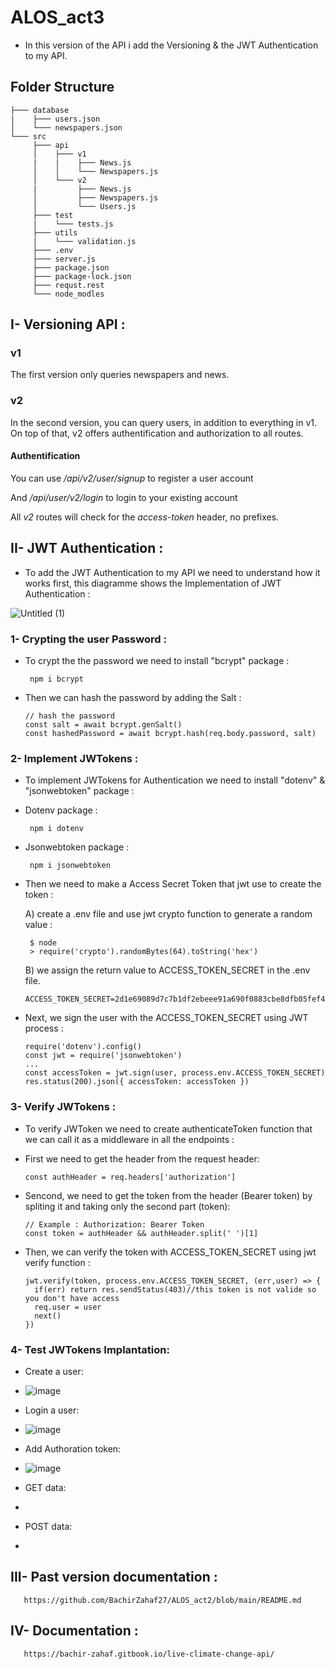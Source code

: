 # ALOS_act3

* In this version of the API i add the Versioning & the JWT Authentication to my API.

## Folder Structure

```
├─── database
|    ├─── users.json
│    └─── newspapers.json
└─── src
     ├─── api
     │    ├─── v1
     |    |    ├─── News.js
     │    │    └─── Newspapers.js
     │    └─── v2
     |         ├─── News.js
     │         ├─── Newspapers.js
     │         └─── Users.js
     ├─── test
     |    └─── tests.js
     ├─── utils
     |    └─── validation.js
     ├─── .env
     ├─── server.js
     ├─── package.json
     ├─── package-lock.json
     ├─── requst.rest
     └─── node_modles

```
## I- Versioning API :

### v1

The first version only queries newspapers and news.

### v2

In the second version, you can query users, in addition to everything in v1.
On top of that, v2 offers authentification and authorization to all routes.

#### Authentification
You can use */api/v2/user/signup* to register a user account

And */api/user/v2/login* to login to your existing account

All *v2* routes will check for the *access-token* header, no prefixes.


## II- JWT Authentication :

* To add the JWT Authentication to my API we need to understand how it works first, this diagramme shows the Implementation of JWT Authentication :

 ![Untitled (1)](https://user-images.githubusercontent.com/61596276/165381125-e1582164-3701-46a6-a132-bd06c2780cc1.png)
 
### 1- Crypting the user Password :
 
* To crypt the the password we need to install "bcrypt" package :

       npm i bcrypt
                   
* Then we can hash the password by adding the Salt :

      // hash the password
      const salt = await bcrypt.genSalt()
      const hashedPassword = await bcrypt.hash(req.body.password, salt)

### 2- Implement JWTokens : 

* To implement JWTokens for Authentication we need to install "dotenv" & "jsonwebtoken" package :
* Dotenv package :

       npm i dotenv
       
* Jsonwebtoken package :      
        
       npm i jsonwebtoken
       

* Then we need to make a Access Secret Token that jwt use to create the token :

   A) create a .env file and use jwt crypto function to generate a random value :

       $ node
       > require('crypto').randomBytes(64).toString('hex')

   B) we assign the return value to ACCESS_TOKEN_SECRET in the .env file.
   
      ACCESS_TOKEN_SECRET=2d1e69089d7c7b1df2ebeee91a690f0883cbe8dfb05fef4f470bb4f3b1b2acce4421787c44f3e0f2a931ace65d0080823cdf0c4ef6e2f9262087ac393805f247

* Next, we sign the user with the ACCESS_TOKEN_SECRET using JWT process :

      require('dotenv').config()
      const jwt = require('jsonwebtoken')
      ...
      const accessToken = jwt.sign(user, process.env.ACCESS_TOKEN_SECRET)
      res.status(200).json({ accessToken: accessToken })

### 3- Verify JWTokens :

* To verify JWToken we need to create authenticateToken function that we can call it as a middleware in all the endpoints :
* First we need to get the header from the request header:

      const authHeader = req.headers['authorization']  

* Sencond, we need to get the token from the header (Bearer token) by spliting it and taking only the second part (token):
 
      // Example : Authorization: Bearer Token
      const token = authHeader && authHeader.split(' ')[1] 

* Then, we can verify the token with ACCESS_TOKEN_SECRET using jwt verify function :

      jwt.verify(token, process.env.ACCESS_TOKEN_SECRET, (err,user) => {
        if(err) return res.sendStatus(403)//this token is not valide so you don't have access
        req.user = user
        next()
      })

### 4- Test JWTokens Implantation:

* Create a user:
* ![image](https://user-images.githubusercontent.com/61596276/165825399-afa2714f-296b-425f-835a-195354f10be7.png)

* Login a user:
* ![image](https://user-images.githubusercontent.com/61596276/165844032-7131cf24-0c5c-48ae-8b2d-225df5c8a6bd.png)

* Add Authoration token:
* ![image](https://user-images.githubusercontent.com/61596276/165843938-deb81aea-c2a3-482b-8602-f165484b49de.png)

*  GET data:
* 
* POST data:
* 

## III- Past version documentation :

       https://github.com/BachirZahaf27/ALOS_act2/blob/main/README.md
## IV- Documentation :

       https://bachir-zahaf.gitbook.io/live-climate-change-api/



